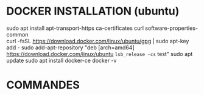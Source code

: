 
# DOCKER INSTALLATION (ubuntu)  

  sudo apt install apt-transport-https ca-certificates curl software-properties-common  
  curl -fsSL https://download.docker.com/linux/ubuntu/gpg | sudo apt-key add -
sudo add-apt-repository "deb [arch=amd64] https://download.docker.com/linux/ubuntu `lsb_release -cs` test"
sudo apt update
sudo apt install docker-ce
docker -v


# COMMANDES

